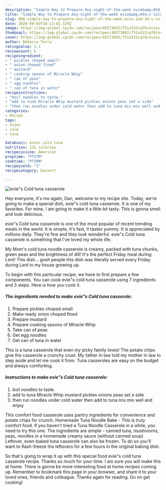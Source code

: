 ```yaml
---
description: "Simple Way to Prepare Any-night-of-the-week evie&amp;#34;s Cold tuna casserole"
title: "Simple Way to Prepare Any-night-of-the-week evie&amp;#34;s Cold tuna casserole"
slug: 866-simple-way-to-prepare-any-night-of-the-week-evie-and-34-s-cold-tuna-casserole
date: 2020-09-03T10:13:01.529Z
image: https://img-global.cpcdn.com/recipes/49273042/751x532cq70/evies-cold-tuna-casserole-recipe-main-photo.jpg
thumbnail: https://img-global.cpcdn.com/recipes/49273042/751x532cq70/evies-cold-tuna-casserole-recipe-main-photo.jpg
cover: https://img-global.cpcdn.com/recipes/49273042/751x532cq70/evies-cold-tuna-casserole-recipe-main-photo.jpg
author: Rebecca Terry
ratingvalue: 3.1
reviewcount: 6
recipeingredient:
- " pickles choped small"
- " onion choped fined"
- " mustard"
- " cooking spoons of Miracle Whip"
- " can of peas"
- " egg noodles"
- " can of tuna in water"
recipeinstructions:
- "boil noodles to taste."
- "add to tuna Miracle Whip mustard pickles onions peas set a side"
- "then run noodles under cold water then add to tuna mix.mix well and enjoy"
categories:
- Recipe
tags:
- evies
- cold
- tuna

katakunci: evies cold tuna 
nutrition: 231 calories
recipecuisine: American
preptime: "PT37M"
cooktime: "PT39M"
recipeyield: "1"
recipecategory: Dessert

---
```



![evie&#34;s Cold tuna casserole](https://img-global.cpcdn.com/recipes/49273042/751x532cq70/evies-cold-tuna-casserole-recipe-main-photo.jpg)

Hey everyone, it's me again, Dan, welcome to my recipe site. Today, we're going to make a special dish, evie&#34;s cold tuna casserole. It is one of my favorites. For mine, I am going to make it a little bit tasty. This is gonna smell and look delicious.

evie&#34;s Cold tuna casserole is one of the most popular of recent trending meals in the world. It is simple, it's fast, it tastes yummy. It is appreciated by millions daily. They're fine and they look wonderful. evie&#34;s Cold tuna casserole is something that I've loved my whole life.

My Mom&#39;s cold tuna noodle casserole is creamy, packed with tuna chunks, green peas and the brightness of dill! It&#39;s the perfect Friday meal during Lent! This dish… gosh people this dish was literally served every Friday during Lent in my house growing up.


To begin with this particular recipe, we have to first prepare a few components. You can cook evie&#34;s cold tuna casserole using 7 ingredients and 3 steps. Here is how you cook it.

<!--inarticleads1-->

##### The ingredients needed to make evie&#34;s Cold tuna casserole:

1. Prepare  pickles choped small
1. Make ready  onion choped fined
1. Prepare  mustard
1. Prepare  cooking spoons of Miracle Whip
1. Take  can of peas
1. Get  egg noodles
1. Get  can of tuna in water


This is a tuna casserole that even my picky family loves! The potato chips give the casserole a crunchy crust. My father in law told my mother in law to step aside and let me cook it from. Tuna casseroles are easy on the budget and always comforting. 

<!--inarticleads2-->

##### Instructions to make evie&#34;s Cold tuna casserole:

1. boil noodles to taste.
1. add to tuna Miracle Whip mustard pickles onions peas set a side
1. then run noodles under cold water then add to tuna mix.mix well and enjoy


This comfort food casserole uses pantry ingredients for convenience and potato chips for crunch. Homemade Tuna Noodle Bake - This is truly comfort food. If you haven&#39;t tried a Tuna Noodle Casserole in a while, you need to try this one. The ingredients are simple - canned tuna, mushrooms, peas, noodles in a homemade creamy sauce (without canned soup) Leftover, oven-baked tuna casserole can also be frozen. To do so you&#39;ll want to flash-freeze the leftovers for a few hours in the original baking dish. 

So that's going to wrap it up with this special food evie&#34;s cold tuna casserole recipe. Thanks so much for your time. I am sure you will make this at home. There is gonna be more interesting food at home recipes coming up. Remember to bookmark this page in your browser, and share it to your loved ones, friends and colleague. Thanks again for reading. Go on get cooking!
